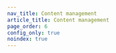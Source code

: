```yaml
---
nav_title: Content management
article_title: Content management
page_order: 6
config_only: true
noindex: true
---
```

